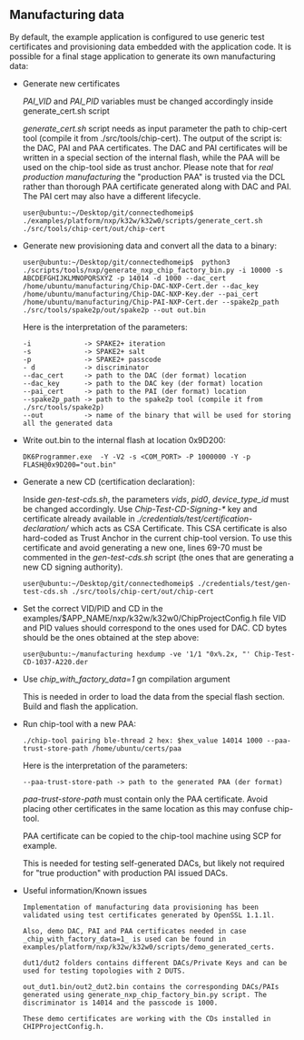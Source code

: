 <a name="manufacturing"></a>

## Manufacturing data

By default, the example application is configured to use generic test
certificates and provisioning data embedded with the application code. It is
possible for a final stage application to generate its own manufacturing data:

-   Generate new certificates

    _PAI_VID_ and _PAI_PID_ variables must be changed accordingly inside
    generate_cert.sh script

    _generate_cert.sh_ script needs as input parameter the path to chip-cert
    tool (compile it from ./src/tools/chip-cert). The output of the script is:
    the DAC, PAI and PAA certificates. The DAC and PAI certificates will be
    written in a special section of the internal flash, while the PAA will be
    used on the chip-tool side as trust anchor. Please note that for _real
    production manufacturing_ the "production PAA" is trusted via the DCL rather
    than thorough PAA certificate generated along with DAC and PAI. The PAI cert
    may also have a different lifecycle.

    ```
    user@ubuntu:~/Desktop/git/connectedhomeip$ ./examples/platform/nxp/k32w/k32w0/scripts/generate_cert.sh  ./src/tools/chip-cert/out/chip-cert
    ```

*   Generate new provisioning data and convert all the data to a binary:

    ```
    user@ubuntu:~/Desktop/git/connectedhomeip$  python3 ./scripts/tools/nxp/generate_nxp_chip_factory_bin.py -i 10000 -s ABCDEFGHIJKLMNOPQRSXYZ -p 14014 -d 1000 --dac_cert /home/ubuntu/manufacturing/Chip-DAC-NXP-Cert.der --dac_key /home/ubuntu/manufacturing/Chip-DAC-NXP-Key.der --pai_cert /home/ubuntu/manufacturing/Chip-PAI-NXP-Cert.der --spake2p_path ./src/tools/spake2p/out/spake2p --out out.bin
    ```

    Here is the interpretation of the parameters:

    ```
    -i             -> SPAKE2+ iteration
    -s             -> SPAKE2+ salt
    -p             -> SPAKE2+ passcode
    - d            -> discriminator
    --dac_cert     -> path to the DAC (der format) location
    --dac_key      -> path to the DAC key (der format) location
    --pai_cert     -> path to the PAI (der format) location
    --spake2p_path -> path to the spake2p tool (compile it from ./src/tools/spake2p)
    --out          -> name of the binary that will be used for storing all the generated data

    ```

*   Write out.bin to the internal flash at location 0x9D200:

    ```
    DK6Programmer.exe  -Y -V2 -s <COM_PORT> -P 1000000 -Y -p FLASH@0x9D200="out.bin"
    ```

*   Generate a new CD (certification declaration):

    Inside _gen-test-cds.sh_, the parameters _vids_, _pid0_, _device_type_id_
    must be changed accordingly. Use _Chip-Test-CD-Signing-\*_ key and
    certificate already available in
    _./credentials/test/certification-declaration/_ which acts as CSA
    Certificate. This CSA certificate is also hard-coded as Trust Anchor in the
    current chip-tool version. To use this certificate and avoid generating a
    new one, lines 69-70 must be commented in the _gen-test-cds.sh_ script (the
    ones that are generating a new CD signing authority).

    ```
    user@ubuntu:~/Desktop/git/connectedhomeip$ ./credentials/test/gen-test-cds.sh ./src/tools/chip-cert/out/chip-cert
    ```

*   Set the correct VID/PID and CD in the
    examples/\$APP_NAME/nxp/k32w/k32w0/ChipProjectConfig.h file VID and PID
    values should correspond to the ones used for DAC. CD bytes should be the
    ones obtained at the step above:

    ```
    user@ubuntu:~/manufacturing hexdump -ve '1/1 "0x%.2x, "' Chip-Test-CD-1037-A220.der
    ```

*   Use _chip_with_factory_data=1_ gn compilation argument

    This is needed in order to load the data from the special flash section.
    Build and flash the application.

*   Run chip-tool with a new PAA:

    ```
    ./chip-tool pairing ble-thread 2 hex: $hex_value 14014 1000 --paa-trust-store-path /home/ubuntu/certs/paa
    ```

    Here is the interpretation of the parameters:

    ```
    --paa-trust-store-path -> path to the generated PAA (der format)
    ```

    _paa-trust-store-path_ must contain only the PAA certificate. Avoid placing
    other certificates in the same location as this may confuse chip-tool.

    PAA certificate can be copied to the chip-tool machine using SCP for
    example.

    This is needed for testing self-generated DACs, but likely not required for
    "true production" with production PAI issued DACs.

*   Useful information/Known issues

        Implementation of manufacturing data provisioning has been validated using test certificates generated by OpenSSL 1.1.1l.

        Also, demo DAC, PAI and PAA certificates needed in case _chip_with_factory_data=1_ is used can be found in examples/platform/nxp/k32w/k32w0/scripts/demo_generated_certs.

        dut1/dut2 folders contains different DACs/Private Keys and can be used for testing topologies with 2 DUTS.

        out_dut1.bin/out2_dut2.bin contains the corresponding DACs/PAIs generated using generate_nxp_chip_factory_bin.py script. The discriminator is 14014 and the passcode is 1000.

        These demo certificates are working with the CDs installed in CHIPProjectConfig.h.

    <a name="flashdebug"></a>
